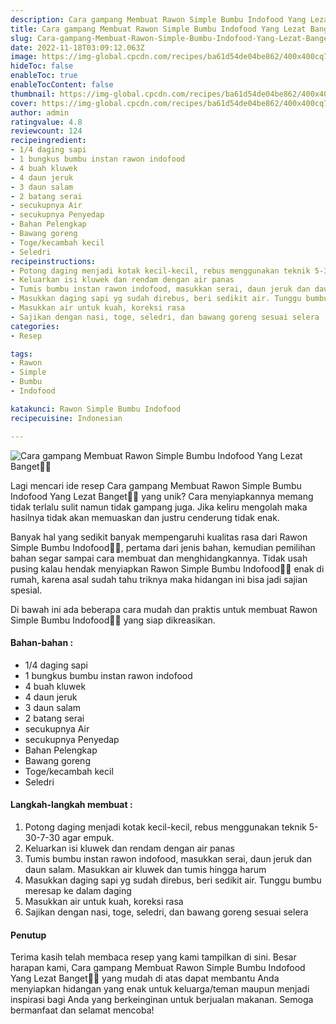 ```yaml
---
description: Cara gampang Membuat Rawon Simple Bumbu Indofood Yang Lezat Banget"
title: Cara gampang Membuat Rawon Simple Bumbu Indofood Yang Lezat Banget
slug: Cara-gampang-Membuat-Rawon-Simple-Bumbu-Indofood-Yang-Lezat-Banget
date: 2022-11-18T03:09:12.063Z
image: https://img-global.cpcdn.com/recipes/ba61d54de04be862/400x400cq70/photo.jpg
hideToc: false
enableToc: true
enableTocContent: false
thumbnail: https://img-global.cpcdn.com/recipes/ba61d54de04be862/400x400cq70/photo.jpg
cover: https://img-global.cpcdn.com/recipes/ba61d54de04be862/400x400cq70/photo.jpg
author: admin
ratingvalue: 4.8
reviewcount: 124
recipeingredient:
- 1/4 daging sapi
- 1 bungkus bumbu instan rawon indofood
- 4 buah kluwek
- 4 daun jeruk
- 3 daun salam
- 2 batang serai
- secukupnya Air
- secukupnya Penyedap
- Bahan Pelengkap
- Bawang goreng
- Toge/kecambah kecil
- Seledri
recipeinstructions:
- Potong daging menjadi kotak kecil-kecil, rebus menggunakan teknik 5-30-7-30 agar empuk.
- Keluarkan isi kluwek dan rendam dengan air panas
- Tumis bumbu instan rawon indofood, masukkan serai, daun jeruk dan daun salam. Masukkan air kluwek dan tumis hingga harum
- Masukkan daging sapi yg sudah direbus, beri sedikit air. Tunggu bumbu meresap ke dalam daging
- Masukkan air untuk kuah, koreksi rasa
- Sajikan dengan nasi, toge, seledri, dan bawang goreng sesuai selera
categories:
- Resep

tags:
- Rawon
- Simple
- Bumbu
- Indofood

katakunci: Rawon Simple Bumbu Indofood
recipecuisine: Indonesian

---
```


![Cara gampang Membuat Rawon Simple Bumbu Indofood Yang Lezat Banget👩‍🍳](https://img-global.cpcdn.com/recipes/ba61d54de04be862/400x400cq70/photo.jpg)

Lagi mencari ide resep Cara gampang Membuat Rawon Simple Bumbu Indofood Yang Lezat Banget👩‍🍳 yang unik? Cara menyiapkannya memang tidak terlalu sulit namun tidak gampang juga. Jika keliru mengolah maka hasilnya tidak akan memuaskan dan justru cenderung tidak enak.

Banyak hal yang sedikit banyak mempengaruhi kualitas rasa dari Rawon Simple Bumbu Indofood👩‍🍳, pertama dari jenis bahan, kemudian pemilihan bahan segar sampai cara membuat dan menghidangkannya. Tidak usah pusing kalau hendak menyiapkan Rawon Simple Bumbu Indofood👩‍🍳 enak di rumah, karena asal sudah tahu triknya maka hidangan ini bisa jadi sajian spesial.

Di bawah ini ada beberapa cara mudah dan praktis untuk membuat Rawon Simple Bumbu Indofood👩‍🍳 yang siap dikreasikan.

<!--inarticleads1-->

#### Bahan-bahan :

- 1/4 daging sapi
- 1 bungkus bumbu instan rawon indofood
- 4 buah kluwek
- 4 daun jeruk
- 3 daun salam
- 2 batang serai
- secukupnya Air
- secukupnya Penyedap
- Bahan Pelengkap
- Bawang goreng
- Toge/kecambah kecil
- Seledri

<!--inarticleads2-->

#### Langkah-langkah membuat :

1. Potong daging menjadi kotak kecil-kecil, rebus menggunakan teknik 5-30-7-30 agar empuk.
1. Keluarkan isi kluwek dan rendam dengan air panas
1. Tumis bumbu instan rawon indofood, masukkan serai, daun jeruk dan daun salam. Masukkan air kluwek dan tumis hingga harum
1. Masukkan daging sapi yg sudah direbus, beri sedikit air. Tunggu bumbu meresap ke dalam daging
1. Masukkan air untuk kuah, koreksi rasa
1. Sajikan dengan nasi, toge, seledri, dan bawang goreng sesuai selera

#### Penutup

Terima kasih telah membaca resep yang kami tampilkan di sini. Besar harapan kami, Cara gampang Membuat Rawon Simple Bumbu Indofood Yang Lezat Banget👩‍🍳 yang mudah di atas dapat membantu Anda menyiapkan hidangan yang enak untuk keluarga/teman maupun menjadi inspirasi bagi Anda yang berkeinginan untuk berjualan makanan. Semoga bermanfaat dan selamat mencoba!